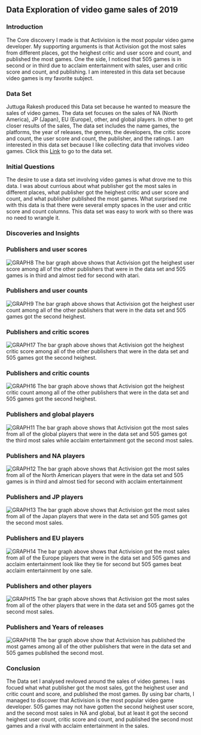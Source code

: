 ## Data Exploration of video game sales of 2019
### Introduction
  The Core discovery I made is that Activision is the most popular video game developer. My supporting arguments is that Activision got the most sales from different places, got the heighest critic and user score and count, and published the most games. One the side, I noticed that 505 games is in second or in third due to acclaim entertainment with sales, user and critic score and count, and publishing. I am interested in this data set because video games is my favorite subject.
### Data Set
  Juttuga Rakesh produced this Data set because he wanted to measure the sales of video games. The data set focuses on the sales of NA (North America), JP (Japan), EU (Europe), other, and global players. In other to get closer results of the sales, The data set includes the name games, the platforms, the year of releases, the genres, the developers, the critic score and count, the user score and count, the publisher, and the ratings. I am interested in this data set because I like collecting data that involves video games. Click this [Link](https://www.kaggle.com/juttugarakesh/video-game-data?select=video_game.csv) to go to the data set.
### Initial Questions
  The desire to use a data set involving video games is what drove me to this data. I was about currious about what publisher got the most sales in different places, what publisher got the heighest critic and user score and count, and what publisher published the most games. What surprised me with this data is that there were several empty spaces in the user and critic score and count columns. This data set was easy to work with so there was no need to wrangle it.
### Discoveries and Insights
### Publishers and user scores
![GRAPH8](graph8.png)
 The bar graph above shows that Activision got the heighest user score among all of the other publishers that were in the data set and 505 games is in third and almost tied for second with atari.
 ### Publishers and user counts
![GRAPH9](graph9.png)
The bar graph above shows that Activision got the heighest user count among all of the other publishers that were in the data set and 505 games got the second heighest.
### Publishers and critic scores
![GRAPH17](graph17.png)
The bar graph above shows that Activision got the heighest critic score among all of the other publishers that were in the data set and 505 games got the second heighest.
### Publishers and critic counts
![GRAPH16](graph16.png)
The bar graph above shows that Activision got the heighest critic count among all of the other publishers that were in the data set and 505 games got the second heighest.
### Publishers and global players
![GRAPH11](graph11.png)
The bar graph above shows that Activision got the most sales from all of the global players that were in the data set and 505 games got the third most sales while acclaim entertainment got the second most sales.
### Publishers and NA players
![GRAPH12](graph12.png)
The bar graph above shows that Activision got the most sales from all of the North American players that were in the data set and 505 games is in third and almost tied for second with acclaim entertainment 
### Publishers and JP players
![GRAPH13](graph13.png)
The bar graph above shows that Activision got the most sales from all of the Japan players that were in the data set and 505 games got the second most sales.
### Publishers and EU players
![GRAPH14](graph14.png)
The bar graph above shows that Activision got the most sales from all of the Europe players that were in the data set and 505 games and acclaim entertainment look like they tie for second but 505 games beat acclaim entertainment by one sale.
### Publishers and other players
![GRAPH15](graph15.png)
The bar graph above shows that Activision got the most sales from all of the other players that were in the data set and 505 games got the second most sales.
### Publishers and Years of releases
![GRAPH18](graph18.png)
The bar graph above show that Activision has published the most games among all of the other publishers that were in the data set and 505 games published the second most.
### Conclusion
  The Data set I analysed revloved around the sales of video games. I was focued what what publisher got the most sales, got the heighest user and critic count and score, and published the most games. By using bar charts, I managed to discover that Activision is the most popular video game developer. 505 games may not have gotten the second heighest user score, and the second most sales in NA and global, but at least it got the second heighest user count, critic score and count, and published the second most games and a rival with acclaim entertainment in the sales.
